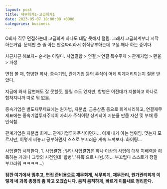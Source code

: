 ```yaml
---
layout: post
title: 재무회계1-고급회계1
date: 2023-05-07 18:00:00 +0900
categories: business
---
```


<p>
O회사 직무 면접하는데 고급회계 하나도 대답 못해서 털림. 그래서 고급회계부터 시작하는거임. 문제만 풀 줄 아는 반절짜리라서 취직공부하는데 고생 깨나 하는 중이다.
<br/><br/>
차근차근 해보자~ 순서는 이렇다. 사업결합 > 연결 > 연결 특수주제 > 관계기업 > 환율 > 파생
<br/><br/>
면접 볼 때, 합병한 회사, 종속기업, 관계기업 등의 주식이 어케 회계처리되는지 질문 받았다.
<br/><br/>
지금에 와서 답변해도 잘 못할듯, 틀릴 수도 있지만, 합병은 이전대가 지불하고 하나로 합쳐지니까 따로 뭐 없음. 
<br/><br/>
종속기업은 별도재무제표에는 원가법, 지분법, 금융상품 등으로 회계처리하고, 연결재무제표에는 종속기업투자주식이 자회사 주식이랑 상계되어 지분율 만큼 자산 및 부채 등 인식함.
<br/><br/>
관계기업은 지분법 회계... 관계기업투자주식이던가... 이게 내가 아는 범위임. 맞는지 모르지만, 이렇게 써놓고 공부하면서 스스로 부끄러움 계속 느껴보자. 화이팅...
<br/><br/>
사업결합 시작한다. 1. 사업결합 : 일단 사업결합은 하나 이상의 사업에 대해 지배력을 획득하는 거래나 그밖의 사건인데 '합병', '취득'으로 나뉨.(하... 부끄럽다 스스로가 정말 부끄러워 ㅋㅋㅋㅋ...)
<br/><br/>
<span style="font-weight:bolder">잠깐 여기에서 멈추고, 면접 준비용으로 재무회계, 세무회계, 재무관리, 원가관리회계 이렇게 네 과목 총정리 좀 하고 오겠습니다. 큼직 큼직하게, 빠르게 이틀내로 정리한다.</span>
</p>
